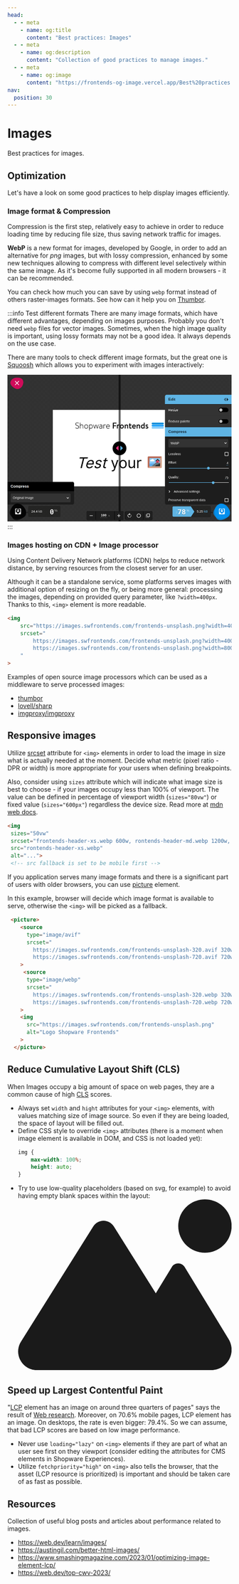 ```yaml
---
head:
  - - meta
    - name: og:title
      content: "Best practices: Images"
  - - meta
    - name: og:description
      content: "Collection of good practices to manage images."
  - - meta
    - name: og:image
      content: "https://frontends-og-image.vercel.app/Best%20practices:%20**Images** 🖼.png?fontSize=110px"
nav:
  position: 30
---
```


# Images

Best practices for images.

## Optimization

Let's have a look on some good practices to help display images efficiently.

### Image format & Compression

Compression is the first step, relatively easy to achieve in order to reduce loading time by reducing file size, thus saving network traffic for images.

**WebP** is a new format for images, developed by Google, in order to add an alternative for _png_ images, but with lossy compression, enhanced by some new techniques allowing to compress with different level selectively within the same image. As it's become fully supported in all modern browsers - it can be recommended.

You can check how much you can save by using `webp` format instead of others raster-images formats. See how can it help you on [Thumbor](http://thumborize.globo.com/?url=https://frontends-demo.vercel.app).

:::info Test different formats
There are many image formats, which have different advantages, depending on images purposes. Probably you don't need `webp` files for vector images. Sometimes, when the high image quality is important, using lossy formats may not be a good idea. It always depends on the use case.

There are many tools to check different image formats, but the great one is [Squoosh](https://squoosh.app/) which allows you to experiment with images interactively:

![Squoosh screenshot](../.assets/squoosh-app.png)
:::

### Images hosting on CDN + Image processor

Using Content Delivery Network platforms (CDN) helps to reduce network distance, by serving resources from the closest server for an user.

Although it can be a standalone service, some platforms serves images with additional option of resizing on the fly, or being more general: processing the images, depending on provided query parameter, like `?width=400px`. Thanks to this, `<img>` element is more readable. 

```html
<img
    src="https://images.swfrontends.com/frontends-unsplash.png?width=400px"
    srcset="
        https://images.swfrontends.com/frontends-unsplash.png?width=400px 320w, 
        https://images.swfrontends.com/frontends-unsplash.png?width=800px 720w
    "
>
```

Examples of open source image processors which can be used as a middleware to serve processed images:
* [thumbor](https://www.thumbor.org/)
* [lovell/sharp](https://github.com/lovell/sharp)
* [imgproxy/imgproxy](https://github.com/imgproxy/imgproxy)


## Responsive images

Utilize [srcset](https://developer.mozilla.org/en-US/docs/Web/HTML/Element/img#attr-srcset) attribute for `<img>` elements in order to load the image in size what is actually needed at the moment. 
Decide what metric (pixel ratio - DPR or width) is more appropriate for your users when defining breakpoints.

Also, consider using `sizes` attribute which will indicate what image size is best to choose - if your images occupy less than 100% of viewport. The value can be defined in percentage of viewport width (`sizes="80vw"`) or fixed value (`sizes="600px"`) regardless the device size. Read more at [mdn web docs](https://developer.mozilla.org/en-US/docs/Web/HTML/Element/img#attr-sizes).

```html
<img
 sizes="50vw"
 srcset="frontends-header-xs.webp 600w, rontends-header-md.webp 1200w, rontends-header-xl.webp 2000w"
 src="rontends-header-xs.webp"
 alt="...">
 <!-- src fallback is set to be mobile first -->
```

If you application serves many image formats and there is a significant part of users with older browsers, you can use [picture](https://developer.mozilla.org/en-US/docs/Web/HTML/Element/picture) element.

In this example, browser will decide which image format is available to serve, otherwise the `<img>` will be picked as a fallback.

```html
 <picture>
    <source
      type="image/avif"
      srcset="
        https://images.swfrontends.com/frontends-unsplash-320.avif 320w, 
        https://images.swfrontends.com/frontends-unsplash-720.avif 720w"
    >
     <source
      type="image/webp"
      srcset="
        https://images.swfrontends.com/frontends-unsplash-320.webp 320w, 
        https://images.swfrontends.com/frontends-unsplash-720.webp 720w"
    >
    <img 
      src="https://images.swfrontends.com/frontends-unsplash.png"
      alt="Logo Shopware Frontends"
    >
  </picture>
```

## Reduce Cumulative Layout Shift (CLS)

When Images occupy a big amount of space on web pages, they are a common cause of high [CLS](https://web.dev/cls/) scores.

* Always set `width` and `hight` attributes for your `<img>` elements, with values matching size of image source. So even if they are being loaded, the space of layout will be filled out.
* Define CSS style to override `<img>` attributes (there is a moment when image element is available in DOM, and CSS is not loaded yet):
    ```css
    img {
        max-width: 100%;
        height: auto;
    }
    ```
* Try to use low-quality placeholders (based on svg, for example) to avoid having empty blank spaces within the layout:
    <div role="status" class="mt-4 max-w-sm p-4 animate-pulse md:p-6 ">
        <div class="flex items-center justify-center h-32 mb-4 bg-gray-300 rounded dark:bg-gray-700">
            <svg class="w-12 h-12 text-gray-200 dark:text-gray-600" xmlns="http://www.w3.org/2000/svg" aria-hidden="true" fill="currentColor" viewBox="0 0 640 512"><path d="M480 80C480 35.82 515.8 0 560 0C604.2 0 640 35.82 640 80C640 124.2 604.2 160 560 160C515.8 160 480 124.2 480 80zM0 456.1C0 445.6 2.964 435.3 8.551 426.4L225.3 81.01C231.9 70.42 243.5 64 256 64C268.5 64 280.1 70.42 286.8 81.01L412.7 281.7L460.9 202.7C464.1 196.1 472.2 192 480 192C487.8 192 495 196.1 499.1 202.7L631.1 419.1C636.9 428.6 640 439.7 640 450.9C640 484.6 612.6 512 578.9 512H55.91C25.03 512 .0006 486.1 .0006 456.1L0 456.1z"/></svg>
        </div>
    </div>


## Speed up Largest Contentful Paint

"[LCP](https://web.dev/lcp/) element has an image on around three quarters of pages" says the result of [Web research](https://almanac.httparchive.org/en/2021/media#images). Moreover, on 70.6% mobile pages, LCP element has an image. On desktops, the rate is even bigger: 79.4%. So we can assume, that bad LCP scores are based on low image performance. 

* Never use `loading="lazy"` on `<img>` elements if they are part of what an user see first on they viewport (consider editing the attributes for CMS elements in Shopware Experiences).
* Utilize `fetchpriority="high"` on `<img>` also tells the browser, that the asset (LCP resource is prioritized) is important and should be taken care of as fast as possible.


<PageRef page="../framework/images" title="Framework" sub="How to display images served by API" />



## Resources

Collection of useful blog posts and articles about performance related to images.

* https://web.dev/learn/images/
* https://austingil.com/better-html-images/
* https://www.smashingmagazine.com/2023/01/optimizing-image-element-lcp/
* https://web.dev/top-cwv-2023/
